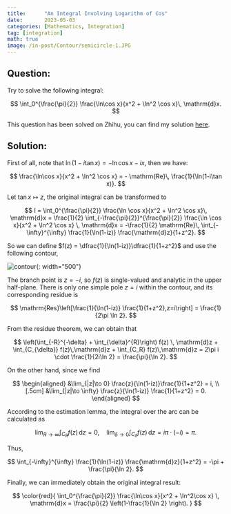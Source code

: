 ```yaml
---
title:      "An Integral Involving Logarithm of Cos"
date:       2023-05-03
categories: [Mathematics, Integration]
tag: [integration]
math: true
image: /in-post/Contour/semicircle-1.JPG
---
```

## Question:
Try to solve the following integral:

$$
\int_0^{\frac{\pi}{2}} \frac{\ln\cos x}{x^2 + \ln^2 \cos x}\, \mathrm{d}x.
$$

This question has been solved on Zhihu, you can find my solution [here](https://www.zhihu.com/question/598864675/answer/3011183881).

## Solution:
First of all, note that $\ln (1-i\tan x) = -\ln \cos x -ix$, then we have:

$$
\frac{\ln\cos x}{x^2 + \ln^2 \cos x} = - \mathrm{Re}\, \frac{1}{\ln(1-i\tan x)}.
$$

Let $\tan x \mapsto z$, the original integral can be transformed to

$$
I = \int_0^{\frac{\pi}{2}} \frac{\ln \cos x}{x^2 + \ln^2 \cos x}\, \mathrm{d}x = \frac{1}{2} \int_{-\frac{\pi}{2}}^{\frac{\pi}{2}} \frac{\ln \cos x}{x^2 + \ln^2 \cos x} \, \mathrm{d}x = -\frac{1}{2} \mathrm{Re}\, \int_{-\infty}^{\infty} \frac{1}{\ln(1-iz)} \frac{\mathrm{d}z}{1+z^2}.
$$

So we can define $f(z) = \dfrac{1}{\ln(1-iz)}\dfrac{1}{1+z^2}$ and use the following contour,

![contour](/in-post/Contour/semicircle-1.JPG){: width="500"}

The branch point is $z=-i$, so $f(z)$ is single-valued and analytic in the upper half-plane. There is only one simple pole $z=i$ within the contour, and its corresponding residue is

$$
\mathrm{Res}\left[\frac{1}{\ln(1-iz)} \frac{1}{1+z^2},z=i\right] = \frac{1}{2\pi \ln 2}.
$$

From the residue theorem, we can obtain that

$$
\left(\int_{-R}^{-\delta} + \int_{\delta}^{R}\right) f(z) \, \mathrm{d}z + \int_{C_{\delta}} f(z)\,\mathrm{d}z + \int_{C_R} f(z)\,\mathrm{d}z = 2\pi i \cdot \frac{1}{2i\ln 2} = \frac{\pi}{\ln 2}.
$$

On the other hand, since we find

$$
\begin{aligned}
    &\lim_{|z|\to 0} \frac{z}{\ln(1-iz)}\frac{1}{1+z^2} = i, \\[.5cm]
    &\lim_{|z|\to \infty} \frac{z}{\ln(1-iz)} \frac{1}{1+z^2} = 0.
\end{aligned}
$$

According to the estimation lemma, the integral over the arc can be calculated as

$$
\lim_{R\to\infty} \int_{C_{R}}f(z) \, \mathrm{d}z =0,\quad \lim_{\delta\to 0} \int_{C_{\delta}}f(z)\,\mathrm{d}z = i\pi \cdot(-i) = \pi.
$$

Thus,

$$
\int_{-\infty}^{\infty} \frac{1}{\ln(1-iz)} \frac{\mathrm{d}z}{1+z^2} = -\pi  + \frac{\pi}{\ln 2}.
$$

Finally, we can immediately obtain the original integral result:

$$
\color{red}{
\int_0^{\frac{\pi}{2}} \frac{\ln\cos x}{x^2 + \ln^2\cos x} \, \mathrm{d}x = \frac{\pi}{2} \left(1-\frac{1}{\ln 2} \right).
}
$$
